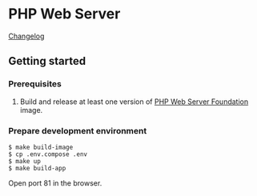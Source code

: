 PHP Web Server
===

[Changelog](CHANGELOG.md)

## Getting started

### Prerequisites

1. Build and release at least one version of 
   [PHP Web Server Foundation](../php-web-server-foundation/README.md) image.

### Prepare development environment

```
$ make build-image
$ cp .env.compose .env
$ make up
$ make build-app
```

Open port 81 in the browser.
